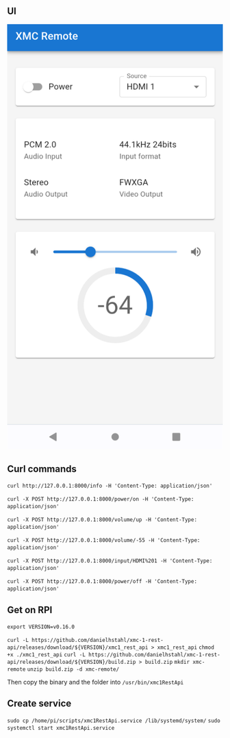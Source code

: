 ## UI

![XMC UI](./screenshot.png)

## Curl commands

`curl http://127.0.0.1:8000/info -H 'Content-Type: application/json'`

`curl -X POST http://127.0.0.1:8000/power/on -H 'Content-Type: application/json'`

`curl -X POST http://127.0.0.1:8000/volume/up -H 'Content-Type: application/json'`

`curl -X POST http://127.0.0.1:8000/volume/-55 -H 'Content-Type: application/json'`


`curl -X POST http://127.0.0.1:8000/input/HDMI%201 -H 'Content-Type: application/json'`

`curl -X POST http://127.0.0.1:8000/power/off -H 'Content-Type: application/json'`

## Get on RPI

`export VERSION=v0.16.0`

`curl -L https://github.com/danielhstahl/xmc-1-rest-api/releases/download/${VERSION}/xmc1_rest_api > xmc1_rest_api`
`chmod +x ./xmc1_rest_api`
`curl -L https://github.com/danielhstahl/xmc-1-rest-api/releases/download/${VERSION}/build.zip > build.zip`
`mkdir xmc-remote`
`unzip build.zip -d xmc-remote/`

Then copy the binary and the folder into `/usr/bin/xmc1RestApi`

## Create service

`sudo cp /home/pi/scripts/xmc1RestApi.service /lib/systemd/system/`
`sudo systemctl start xmc1RestApi.service`